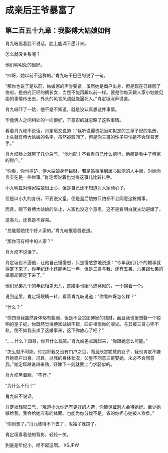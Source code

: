 # 成亲后王爷暴富了 
 ## 第二百五十九章：我娶傅大姑娘如何
  肖九岐黑着脸不说话，脸上能滴下墨汁来。  
  
 怎么就没关系呢？  
  
 他们明明处的很好。  
  
 “四哥，她以前不这样的。”肖九岐干巴巴的说了一句。  
  
 “那你也说了是以前，姑娘家的声誉要紧，虽然她是商户出身，但是现在已经回了伯府，是伯府正经的嫡长女，当然不能再跟以前一样。要是你每天跟人家小姑娘见面的事情传出去，外头的风言风语就能逼死人。”肖定垣沉声说道。  
  
 肖九岐吓了一跳，他不是不知道，就是没认真想这件事情。  
  
 毕竟俩人之间相处的一向很好，下意识的就忽略了这些事情。  
  
 看着肖九岐不说话，肖定垣又说道：“我听说谭贵妃当初拟定的三皇子妃的名册，上头就有傅大姑娘的名字，虽然被驳回了，但是你三哥的性子只怕是不会轻易罢手。”  
  
 肖九岐脸上就带了几分戾气，“他也配！不看看自己什么德行，他那是看中了傅家的财产。”  
  
 “你看，你也清楚，傅大姑娘身怀巨财，若是婚事落到居心叵测的人手里，对她而言实在是一件惨事。”肖定垣说着也觉得这事儿比较扎手。  
  
 小九明显对傅家姑娘很上心，但是自己还不知道对人家动心了。  
  
 但是以小九的身份，不要说父皇，便是皇后娘娘只怕都不会同意这桩婚事。  
  
 而且，眼下看傅大姑娘的举止，人家也没这个意思，这不是看明白就主动避嫌了。  
  
 这事儿，还真是不容易。  
  
 “总能替她找个好人家的。”肖九岐抿着唇说道。  
  
 “那你可有相中的人家？”  
  
 肖九岐不说话了。  
  
 肖定垣也不逼他，让他自己慢慢想，只是慢悠悠地说道：“今年我们几个的婚事就得定下来了，你年纪还小还能再过一年，但是三哥与我，还有五弟、六弟跟七弟的婚事却要定下来了。”  
  
 他们兄弟几个的年纪相差无几，这婚事也跟马蜂窝似的，一个挨着一个。  
  
 说到这里，肖定垣眼睛一转，看着肖九岐说道：“你看四哥怎么样？”  
  
 “什么？”  
  
 “你四哥我虽然身体略有些弱，但是不会贪图傅家的钱财，而且我也挺想娶一个聪明的皇子妃，你既然觉得傅家姑娘不错，四哥相信你的眼光。与其被三哥心怀不轨，倒不如我去求了这婚事来，这下你放心了吧？”  
  
 “……什么？四哥，你开什么玩笑。”肖九岐差点跳起来，“你跟她怎么可能。”  
  
 “怎么就不可能，你四哥我又没有门户之见，而且欣赏聪慧的女子，我也肯定不嫌弃她商户出身。况且，以我的身体状况，父皇不同意三哥娶她，未必不会同意我。”肖定垣越说越来劲，好像下一刻就要上门求娶似的。  
  
 肖九岐黑着脸，“不行。”  
  
 “为什么不行？”  
  
 肖九岐不说话。  
  
 肖定垣轻叹口气，“难道小九你还有更好的人选，你能保证别人会待她好。至少她嫁给我，我会给她应有的体面。也能为你分忧不是，省的你担心她被人欺负。”  
  
 “你别想了。”肖九岐待不下去了，甩袖子就跑了。  
  
 肖定垣看着他的背影，轻轻一笑。  
  
 到底是年纪小，经不起逗啊。 
XSJPW